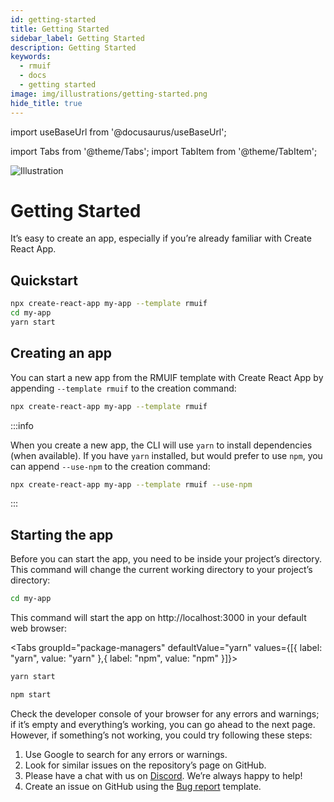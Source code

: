 ```yaml
---
id: getting-started
title: Getting Started
sidebar_label: Getting Started
description: Getting Started
keywords:
  - rmuif
  - docs
  - getting started
image: img/illustrations/getting-started.png
hide_title: true
---
```


import useBaseUrl from '@docusaurus/useBaseUrl';

import Tabs from '@theme/Tabs';
import TabItem from '@theme/TabItem';

<div style={{ textAlign: "center" }}>
  <img style={{ width: "75%", marginBottom: "32px" }} alt="Illustration" src={useBaseUrl('img/illustrations/getting-started.svg')} />
  <h1>Getting Started</h1>
  <p>
    It’s easy to create an app, especially if you’re already familiar with Create React App.
  </p>
</div>

## Quickstart

```sh
npx create-react-app my-app --template rmuif
cd my-app
yarn start
```

## Creating an app

You can start a new app from the RMUIF template with Create React App by appending `--template rmuif` to the creation command:

```sh
npx create-react-app my-app --template rmuif
```

:::info

When you create a new app, the CLI will use `yarn` to install dependencies (when available). If you have `yarn` installed, but would prefer to use `npm`, you can append `--use-npm` to the creation command:

```sh
npx create-react-app my-app --template rmuif --use-npm
```

:::

## Starting the app

Before you can start the app, you need to be inside your project’s directory. This command will change the current working directory to your project’s directory:

```sh
cd my-app
```

This command will start the app on http://localhost:3000 in your default web browser:

<Tabs groupId="package-managers" defaultValue="yarn" values={[{ label: "yarn", value: "yarn" },{ label: "npm", value: "npm" }]}>
<TabItem value="yarn">

```sh
yarn start
```

</TabItem>
<TabItem value="npm">

```sh
npm start
```

</TabItem>
</Tabs>

Check the developer console of your browser for any errors and warnings; if it’s empty and everything’s working, you can go ahead to the next page. However, if something’s not working, you could try following these steps:

1. Use Google to search for any errors or warnings.
2. Look for similar issues on the repository’s page on GitHub.
3. Please have a chat with us on [Discord](https://discord.gg/5Ann5C3). We’re always happy to help!
4. Create an issue on GitHub using the [Bug report](https://github.com/rmuif/web/issues/new?template=bug_report.md) template.
